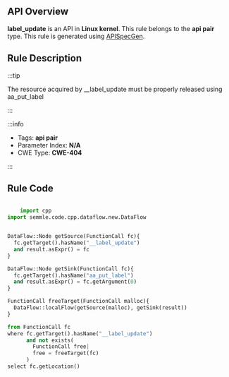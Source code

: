 ---
---


## API Overview
**label_update** is an API in **Linux kernel**. This rule belongs to the **api pair** type. This rule is generated using [APISpecGen](../../tools/APISpecGen).
## Rule Description

:::tip

The resource acquired by __label_update must be properly released using aa_put_label

:::

:::info

- Tags: **api pair**
- Parameter Index: **N/A**
- CWE Type: **CWE-404**

:::

## Rule Code
```python

    import cpp
import semmle.code.cpp.dataflow.new.DataFlow


DataFlow::Node getSource(FunctionCall fc){
  fc.getTarget().hasName("__label_update")
  and result.asExpr() = fc
}

DataFlow::Node getSink(FunctionCall fc){
  fc.getTarget().hasName("aa_put_label")
  and result.asExpr() = fc.getArgument(0)
}

FunctionCall freeTarget(FunctionCall malloc){
  DataFlow::localFlow(getSource(malloc), getSink(result))
}

from FunctionCall fc
where fc.getTarget().hasName("__label_update")
      and not exists(
        FunctionCall free| 
        free = freeTarget(fc)
      )
select fc.getLocation()

    
```